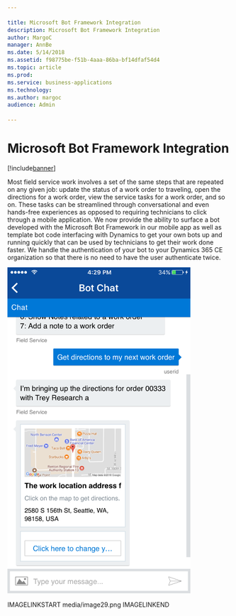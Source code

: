 ```yaml
---

title: Microsoft Bot Framework Integration
description: Microsoft Bot Framework Integration
author: MargoC
manager: AnnBe
ms.date: 5/14/2018
ms.assetid: f98775be-f51b-4aaa-86ba-bf14dfaf54d4
ms.topic: article
ms.prod: 
ms.service: business-applications
ms.technology: 
ms.author: margoc
audience: Admin

---
```

#  Microsoft Bot Framework Integration


[!include[banner](../../../../includes/banner.md)]

Most field service work involves a set of the same steps that are repeated on
any given job: update the status of a work order to traveling, open the
directions for a work order, view the service tasks for a work order, and so on.
These tasks can be streamlined through conversational and even hands-free
experiences as opposed to requiring technicians to click through a mobile
application. We now provide the ability to surface a bot developed with the
Microsoft Bot Framework in our mobile app as well as template bot code
interfacing with Dynamics to get your own bots up and running quickly that can
be used by technicians to get their work done faster. We handle the
authentication of your bot to your Dynamics 365 CE organization so that there is
no need to have the user authenticate twice.

![cid:7c88b59f-fa7d-4cd9-b89f-97e94521ed03@namprd21.prod.outlook.com](media/microsoft-bot-framework-integration-1.png "cid:7c88b59f-fa7d-4cd9-b89f-97e94521ed03@namprd21.prod.outlook.com")
<!-- picture -->
 IMAGELINKSTART media/image29.png
IMAGELINKEND
